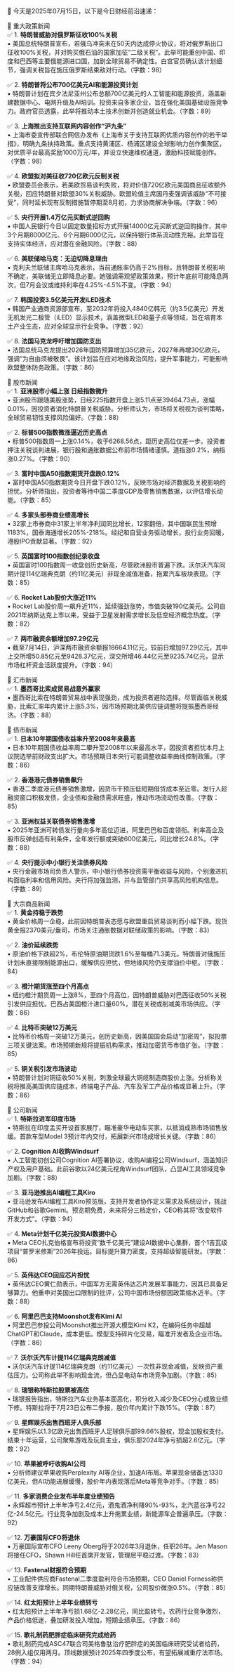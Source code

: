 📅 今天是2025年07月15日，以下是今日财经前沿速递：

📌 重大政策新闻  
✅ 1. **特朗普威胁对俄罗斯征收100%关税**  
▪️ 美国总统特朗普宣布，若俄乌冲突未在50天内达成停火协议，将对俄罗斯出口征收100%关税，并对购买俄石油的国家加征“二级关税”。此举可能重创中国、印度和巴西等主要俄能源进口国，加剧全球贸易不确定性。白宫官员确认该计划细节，强调关税旨在施压俄罗斯结束敌对行动。（字数：98）  

✅ 2. **特朗普将公布700亿美元AI和能源投资计划**  
▪️ 特朗普计划在宾夕法尼亚州公布总额700亿美元的人工智能和能源投资，涵盖新建数据中心、电网升级及AI培训。投资来自多家企业，旨在强化美国基础设施竞争力。政府官员透露，此举将推动本土技术创新并创造就业机会。（字数：89）  

✅ 3. **上海推出支持互联网内容创作“沪九条”**  
▪️ 上海市委宣传部联合网信办发布《上海市关于支持互联网优质内容创作的若干举措》，明确九条扶持政策。重点支持黄浦区、杨浦区建设全球影响力创作集聚区，对优质平台最高奖励1000万元/年，并设立快速维权通道，激励科技赋能创作。（字数：98）  

✅ 4. **欧盟拟对美征收720亿欧元反制关税**  
▪️ 欧盟委员会表示，若美欧贸易谈判失败，将对价值720亿欧元美国商品征收额外关税，回应特朗普对欧盟30%关税威胁。欧盟轮值主席国丹麦强调该威胁“不可接受”，同时延长现有反制措施暂停期至8月初，力求协商解决争端。（字数：96）  

✅ 5. **央行开展1.4万亿元买断式逆回购**  
▪️ 中国人民银行今日以固定数量招标方式开展14000亿元买断式逆回购操作，其中3个月期8000亿元、6个月期6000亿元，以保持银行体系流动性充裕。此举旨在支持实体经济，应对潜在金融风险。（字数：88）  

✅ 6. **美联储哈马克：无迫切降息理由**  
▪️ 克利夫兰联储主席哈马克表示，当前通胀率仍高于2%目标，且特朗普关税影响不确定，美联储无立即降息必要。她强调需观望政策效果，预计年底前可能降息两次，但7月会议或维持利率在4.25%-4.5%不变。（字数：94）  

✅ 7. **韩国投资3.5亿美元开发iLED技术**  
▪️ 韩国产业通商资源部宣布，至2032年将投入4840亿韩元（约3.5亿美元）开发无机发光二极管（iLED）显示技术，涵盖微型LED和量子点等领域，旨在培育本土产业生态，应对全球显示行业竞争。（字数：92）  

✅ 8. **法国马克龙呼吁增加国防支出**  
▪️ 法国总统马克龙提出2026年国防预算增加35亿欧元，2027年再增30亿欧元，强调“为自由须被敬畏”。该计划旨在应对地缘政治风险，提升军事能力，可能影响欧盟整体防务政策。（字数：86）  

📌 股市新闻  
✅ 1. **亚洲股市小幅上涨 日经指数微升**  
▪️ 亚洲股市跟随美股涨势，日经225指数开盘上涨5.11点至39464.73点，涨幅0.01%，因投资者消化特朗普关税威胁。分析师认为，市场将关税视为谈判策略，全球贸易韧性支撑风险偏好。（字数：88）  

✅ 2. **标普500指数微涨逼近历史高点**  
▪️ 标普500指数周一上涨0.14%，收于6268.56点，距历史高位仅差一步。投资者押注关税谈判进展，银行股和通胀数据公布前市场情绪谨慎。道指涨0.2%，纳指涨0.27%。（字数：90）  

✅ 3. **富时中国A50指数期货开盘跌0.12%**  
▪️ 富时中国A50指数期货今日开盘下跌0.12%，反映市场对经济数据及关税影响的担忧。分析师指出，投资者等待中国二季度GDP及零售销售数据，以评估增长动能。（字数：85）  

✅ 4. **多家头部券商业绩高增长**  
▪️ 32家上市券商中31家上半年净利润同比增长，12家翻倍，其中国联民生预增1183%，国泰海通增长205%-218%。经纪和自营业务驱动增长，投行业务回暖，港股IPO贡献显著。（字数：92）  

✅ 5. **英国富时100指数创纪录收盘**  
▪️ 英国富时100指数周一收盘创历史新高，尽管欧洲股市普遍下跌。沃尔沃汽车同期计提114亿瑞典克朗（约11亿美元）非现金减值准备，拖累汽车板块表现。（字数：85）  

✅ 6. **Rocket Lab股价大涨近11%**  
▪️ Rocket Lab股价周一飙升近11%，延续强劲涨势，市值突破190亿美元。公司自2021年纳斯达克上市以来，受益于卫星发射需求增长及低空经济概念热度。（字数：82）  

✅ 7. **两市融资余额增加97.29亿元**  
▪️ 截至7月14日，沪深两市融资余额报18664.11亿元，较前日增加97.29亿元，其中上交所增50.85亿元至9428.37亿元，深交所增46.44亿元至9235.74亿元，显示市场杠杆资金活跃度提升。（字数：94）  

📌 汇市新闻  
✅ 1. **墨西哥比索成贸易战意外赢家**  
▪️ 墨西哥比索在特朗普贸易战中表现强劲，成为投资者避险选择。尽管面临关税威胁，比索汇率年内累计上涨5.3%，因市场预期北美供应链调整将提振墨西哥经济。（字数：88）  

📌 债市新闻  
✅ 1. **日本10年期国债收益率升至2008年来最高**  
▪️ 日本10年期国债收益率周二攀升至2008年以来最高水平，因投资者担忧本月上议院选举前财政支出扩大。市场预期日本央行可能调整收益率曲线控制政策。（字数：86）  

✅ 2. **香港港元债券销售飙升**  
▪️ 香港二季度港元债券销售激增，因货币干预压低短期借贷成本至近零。发行人趁融资窗口积极发债，企业债和金融债需求旺盛，推动市场流动性改善。（字数：85）  

✅ 3. **亚洲权益关联债券销售激增**  
▪️ 2025年亚洲可转债发行量向多年高位迈进，阿里巴巴和百度领衔。利率高企及股市反弹创造有利条件，全年发行额或突破600亿美元，同比增长24.8%。（字数：88）  

✅ 4. **央行提示中小银行关注债券风险**  
▪️ 央行金融市场司负责人警示，中小银行债券投资需平衡收益与风险，个别激进机构面临利率和信用风险。央行将加强监测，并与监管部门共享高风险机构信息。（字数：89）  

📌 大宗商品新闻  
✅ 1. **黄金持稳于跌势**  
▪️ 黄金价格周一企稳，此前因特朗普表态愿与欧盟重启贸易谈判而小幅下跌。现货黄金报2370美元/盎司，市场关注通胀数据对联储政策的影响。（字数：83）  

✅ 2. **油价延续跌势**  
▪️ 原油价格下跌超2%，布伦特原油期货跌1.6%至每桶71.3美元。特朗普对俄施压计划未直接限制能源出口，缓解供应担忧，但地缘风险仍支撑油价中枢。（字数：84）  

✅ 3. **橙汁期货涨至四个月高点**  
▪️ 纽约橙汁期货周一上涨8%，至四个月高位，因特朗普威胁对巴西征收50%关税引发供应担忧。巴西占美国橙汁进口量60%，潜在关税或削减美市场供应。（字数：86）  

✅ 4. **比特币突破12万美元**  
▪️ 比特币价格周一突破12万美元，创历史新高，因美国国会启动“加密周”，拟投票三项关键法案。市场预期新规将提振机构需求，推动加密货币市值扩张。（字数：85）  

✅ 5. **铜关税引发市场波动**  
▪️ 特朗普计划对铜征收50%关税，刺激全球最大铜缆制造商股价上涨。分析称关税将推高美国供应链成本，终端电子产品、汽车及军工产品价格或显著上升。（字数：86）  

📌 公司新闻  
✅ 1. **特斯拉进军印度市场**  
▪️ 特斯拉在印度孟买开设首家展厅，瞄准豪华电动车买家，以抵消成熟市场销售放缓。首款车型Model 3预计年内交付，拓展新兴市场成增长关键。（字数：86）  

✅ 2. **Cognition AI收购Windsurf**  
▪️ 人工智能初创公司Cognition AI签署协议，收购AI编程公司Windsurf，涵盖知识产权及用户基础。此前谷歌以24亿美元挖角Windsurf团队，凸显AI工具领域竞争加剧。（字数：88）  

✅ 3. **亚马逊推出AI编程工具Kiro**  
▪️ 亚马逊发布AI编程工具Kiro预览版，支持开发者协作定义需求及系统设计，挑战GitHub和谷歌Gemini。预览期免费，未来将分三档定价，CEO称其将“改变软件开发方式”。（字数：94）  

✅ 4. **Meta计划千亿美元投资AI数据中心**  
▪️ Meta CEO扎克伯格宣布将投资“数千亿美元”建设AI数据中心集群，首个1吉瓦级项目“普罗米修斯”2026年投运。目标提升算力密度，支持超级智能研发。（字数：86）  

✅ 5. **英伟达CEO回应芯片担忧**  
▪️ 英伟达CEO黄仁勋表示，中国军方无需英伟达芯片发展军事能力，因其已具备足够算力。他重申对美国出口限制的批评，公司中国市场份额因政策缩水近半。（字数：88）  

✅ 6. **阿里巴巴支持Moonshot发布Kimi AI**  
▪️ 阿里巴巴参投公司Moonshot推出开源大模型Kimi K2，在编码任务中超越ChatGPT和Claude，成本更低。模型支持碎片化交易，瞄准开发者及企业市场。（字数：86）  

✅ 7. **沃尔沃汽车计提114亿瑞典克朗减值**  
▪️ 沃尔沃汽车计提114亿瑞典克朗（约11亿美元）一次性非现金减值，反映资产重估压力。公司称此举不影响现金流，但凸显电动车市场竞争加剧。（字数：85）  

✅ 8. **瑞银称特斯拉股票被高估**  
▪️ 瑞银报告指出，特斯拉汽车业务基本面恶化，积分收入减少及CEO分心或致业绩下修。特斯拉将于7月23日公布二季报，股价年内累计下跌15%。（字数：87）  

✅ 9. **星辉娱乐出售西班牙人俱乐部**  
▪️ 星辉娱乐以1.3亿欧元出售西班牙人足球俱乐部99.66%股权，现金加股权支付。结束十年运营，公司聚焦游戏及玩具主业，俱乐部2024年净亏损超2.6亿元。（字数：92）  

✅ 10. **苹果被呼吁收购AI公司**  
▪️ 分析师建议苹果收购Perplexity AI等企业，加速AI布局。苹果现金储备达1330亿美元，但AI功能进展缓慢，股价年内表现落后Meta等竞争对手。（字数：85）  

✅ 11. **多家消费企业发布半年度业绩预告**  
▪️ 永辉超市预计上半年净亏2.4亿元，酒鬼酒净利降90%-93%，北汽蓝谷净亏22亿-24.5亿元。行业竞争加剧及成本上升拖累业绩，新能源车企普遍承压。（字数：92）  

✅ 12. **万豪国际CFO将退休**  
▪️ 万豪国际宣布CFO Leeny Oberg将于2026年3月退休，任职26年。Jen Mason将接任CFO，Shawn Hill任首席开发官，管理层平稳过渡。（字数：83）  

✅ 13. **Fastenal财报符合预期**  
▪️ 工业配件供应商Fastenal二季度盈利符合市场预期，CEO Daniel Forness称供应链改善支撑增长。同期特朗普威胁对俄关税，公司股价微涨0.5%。（字数：85）  

✅ 14. **红太阳预计上半年业绩转亏**  
▪️ 红太阳预计上半年净亏损1.68亿-2.28亿元，同比盈转亏。农药行业竞争激烈，产品价格低迷，叠加研发投入增加，短期业绩承压。（字数：86）  

✅ 15. **歌礼制药肥胖症临床研究完成给药**  
▪️ 歌礼制药完成ASC47联合司美格鲁肽治疗肥胖症的美国临床研究受试者给药，28例入组仅用两月。顶线数据预计2025年四季度公布，有望拓展减重疗法市场。（字数：94）